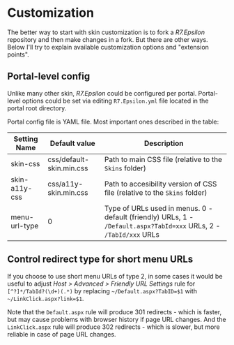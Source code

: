 # Customization

The better way to start with skin customization is to fork a *R7.Epsilon* repository and then make changes in a fork.
But there are other ways. Below I'll try to explain available customization options and "extension points".

## Portal-level config

Unlike many other skin, *R7.Epsilon* could be configured per portal. 
Portal-level options could be set via editing `R7.Epsilon.yml` file located in the portal root directory.

Portal config file is YAML file. Most important ones described in the table:

Setting Name  | Default value            | Description
------------- | ------------------------ | -------------
skin-css      | css/default-skin.min.css | Path to main CSS file (relative to the `Skins` folder)
skin-a11y-css | css/a11y-skin.min.css    | Path to accesibility version of CSS file (relative to the `Skins` folder)
menu-url-type | 0                        | Type of URLs used in menus. 0 - default (friendly) URLs, 1 - `/Default.aspx?TabId=xxx` URLs, 2 - `/TabId/xxx` URLs

## Control redirect type for short menu URLs

If you choose to use short menu URLs of type 2, in some cases  it would be useful 
to adjust *Host &gt; Advanced &gt; Friendly URL Settings* rule for `[^?]*/TabId?(\d+)(.*)`
by replacing `~/Default.aspx?TabID=$1` with `~/LinkClick.aspx?link=$1`.

Note that the `Default.aspx` rule will produce 301 redirects - which is faster, but may cause problems with browser history if page URL changes.
And the `LinkClick.aspx` rule will produce 302 redirects - which is slower, but more reliable in case of page URL changes.

